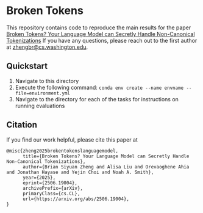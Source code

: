 # Broken Tokens
This repository contains code to reproduce the main results for the paper [Broken Tokens? Your Language Model can
Secretly Handle Non-Canonical Tokenizations](https://arxiv.org/pdf/2506.19004) If you have any questions, please reach out to the first author at [zhengbr@cs.washington.edu](mailto:zhengbr@cs.washington.edu). 
## Quickstart
1) Navigate to this directory
2) Execute the following command: ```conda env create --name envname --file=environment.yml```
3) Navigate to the directory for each of the tasks for instructions on running evaluations
## Citation
If you find our work helpful, please cite this paper at 
```
@misc{zheng2025brokentokenslanguagemodel,
      title={Broken Tokens? Your Language Model can Secretly Handle Non-Canonical Tokenizations}, 
      author={Brian Siyuan Zheng and Alisa Liu and Orevaoghene Ahia and Jonathan Hayase and Yejin Choi and Noah A. Smith},
      year={2025},
      eprint={2506.19004},
      archivePrefix={arXiv},
      primaryClass={cs.CL},
      url={https://arxiv.org/abs/2506.19004}, 
}
```
